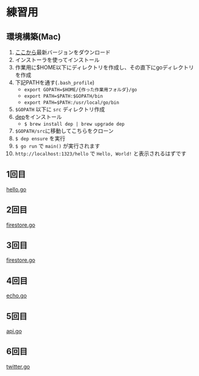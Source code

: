 # 練習用

## 環境構築(Mac)

1. [ここから](https://golang.org/dl/)最新バージョンをダウンロード
1. インストーラを使ってインストール
1. 作業用に$HOME以下にディレクトリを作成し、その直下にgoディレクトリを作成
1. 下記PATHを通す(`.bash_profile`)
    * `export GOPATH=$HOME/{作った作業用フォルダ}/go`
    * `export PATH=$PATH:$GOPATH/bin`
    * `export PATH=$PATH:/usr/local/go/bin`
1. `$GOPATH` 以下に `src` ディレクトリ作成
1. [dep](https://golang.github.io/dep/docs/installation.html#macos)をインストール
    * `$ brew install dep | brew upgrade dep`
1. `$GOPATH/src`に移動してこちらをクローン
1. `$ dep ensure` を実行
1. `$ go run` で `main()` が実行されます
1. `http://localhost:1323/hello` で `Hello, World!` と表示されるはずです

## 1回目

[hello.go](./hello/hello.go)

## 2回目

[firestore.go](./firestore/firestore.go)

## 3回目

[firestore.go](./firestore/firestore.go)

## 4回目

[echo.go](./echo/echo.go)

## 5回目

[api.go](./api/api.go)

## 6回目

[twitter.go](./twitter/twitter.go)
